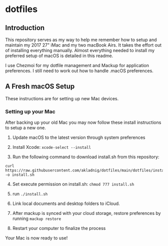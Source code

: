 # dotfiles

## Introduction

This repository serves as my way to help me remember how to setup and maintain my 2017 27" iMac and my two macBook Airs. It takes the effort out of installing everything manually. Almost everything needed to install my preferred setup of macOS is detailed in this readme.

I use Chezmoi for my dotfile management and Mackup for application preferences. I still need to work out how to handle .macOS preferences.

## A Fresh macOS Setup

These instructions are for setting up new Mac devices.

### Setting up your Mac

After backing up your old Mac you may now follow these install instructions to setup a new one.

1. Update macOS to the latest version through system preferences

2. Install Xcode: `xcode-select --install`

3. Run the following command to download install.sh from this repository:
```
curl https://raw.githubusercontent.com/akladnig/dotfiles/main/dotfiles/install.sh -o install.sh
```
4. Set execute permission on install.sh: `chmod 777 install.sh`

5. run `./install.sh`

6. Link local documents and desktop folders to iCloud.

7. After mackup is synced with your cloud storage, restore preferences by running `mackup restore`

8. Restart your computer to finalize the process

Your Mac is now ready to use!
